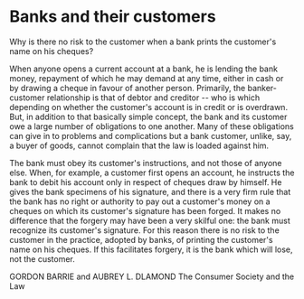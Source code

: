 # Banks and their customers

Why is there no risk to the customer when a bank prints the customer's name on his cheques?

When anyone opens a current account at a bank, he is lending the bank money, repayment of which he may demand at any time, either in cash or by drawing a cheque in favour of another person. Primarily, the banker-customer relationship is that of debtor and creditor -- who is which depending on whether the customer's account is in credit or is overdrawn. But, in addition to that basically simple concept, the bank and its customer owe a large number of obligations to one another. Many of these obligations can give in to problems and complications but a bank customer, unlike, say, a buyer of goods, cannot complain that the law is loaded against him.

The bank must obey its customer's instructions, and not those of anyone else. When, for example, a customer first opens an account, he instructs the bank to debit his account only in respect of cheques draw by himself. He gives the bank specimens of his signature, and there is a very firm rule that the bank has no right or authority to pay out a customer's money on a cheques on which its customer's signature has been forged. It makes no difference that the forgery may have been a very skilful one: the bank must recognize its customer's signature. For this reason there is no risk to the customer in the practice, adopted by banks, of printing the customer's name on his cheques. If this facilitates forgery, it is the bank which will lose, not the customer.

GORDON BARRIE and AUBREY L. DLAMOND The Consumer Society and the Law
